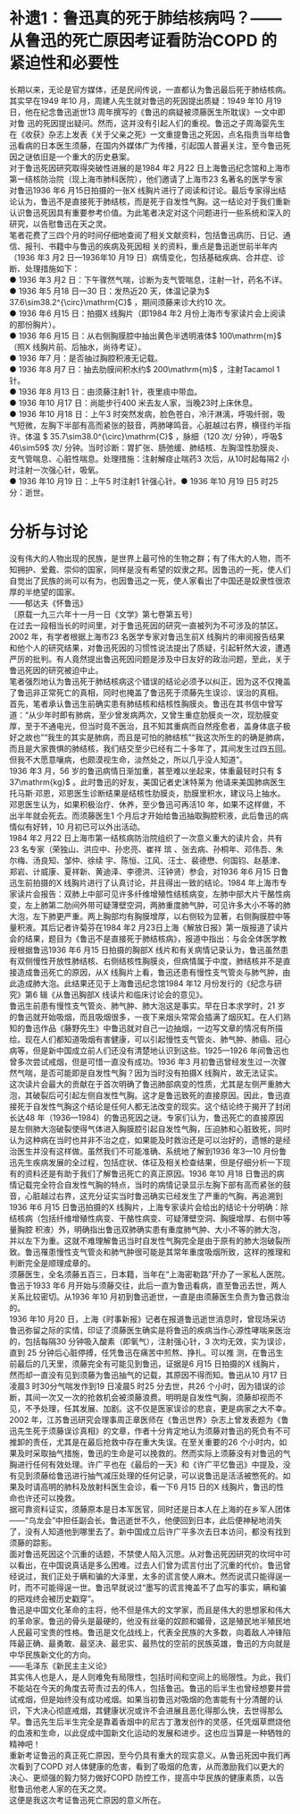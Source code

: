 # 补遗1：鲁迅真的死于肺结核病吗？——从鲁迅的死亡原因考证看防治COPD 的紧迫性和必要性  
长期以来，无论是官方媒体，还是民间传说，一直都认为鲁迅最后死于肺结核病。其实早在1949 年10 月，周建人先生就对鲁迅的死因提出质疑：1949 年10 月19 日，他在纪念鲁迅逝世13  周年撰写的《鲁迅的病疑被须藤医生所耽误》一文中即对鲁 迅的死因提出疑问。然而，这并没有引起人们的重视。鲁迅之子周海婴先生在《收获》杂志上发表《关于父亲之死》一文重提鲁迅之死因，点名指责当年给鲁迅看病的日本医生须藤，在国内外媒体广为传播，引起国人普遍关注，至今鲁迅死因之谜依旧是一个重大的历史悬案。  
对于鲁迅死因研究取得突破性进展的是1984 年2 月22 日上海鲁迅纪念馆和上海市第一结核防治院（现上海市肺科医院），他们邀请了上海市23 名著名的医学专家对鲁迅1936 年6 月15日拍摄的一张X 线胸片进行了阅读和讨论。最后专家得出结论认为，鲁迅不是直接死于肺结核，而是死于自发性气胸。这一结论对于我们重新认识鲁迅死因具有重要参考价值。为此笔者决定对这个问题进行一些系统和深入的研究，以告慰鲁迅在天之灵。  
笔者花费了三四个月的时间仔细地查阅了相关文献资料，包括鲁迅病历、日记、通信、报刊、书籍中与鲁迅的疾病及死因相 关的资料，重点是鲁迅逝世前半年内（1936 年3 月2 日—1936年10 月19 日）病情变化，包括基础疾病、合并症、诊断、处理措施如下：  
●  1936 年3 月2 日：下午骤然气喘，诊断为支气管喘息，注射一针，药名不详。  
●  1936 年5 月18 日—30 日：发热近20 天，体温记录为$ 37.6\sim38.2^{\circ}\mathrm{C}$    ，期间须藤来诊大约10 次。  
●  1936 年6 月15 日：拍摄X 线胸片（即1984 年2 月份上海市专家读片会上阅读的那份胸片）。  
●  1936 年6 月15 日：从右侧胸膜腔中抽出黄色半透明液体$ 100\mathrm{m}$    （照X 线胸片前、后抽水，尚待考证）。  
●  1936 年7 月：是否抽过胸腔积液无记载。  
●  1936 年8 月7 日：抽去肋膜间积水约$ 200\mathrm{m}$    ，注射Tacamol 1 针。  
●  1936 年8 月13 日：由须藤注射1 针，夜里痰中带血。  
●  1936 年10 月17 日：尚能步行400 米去友人家，当晚23时上床休息。  
●  1936 年10 月18 日：上午3 时突然发病，脸色苍白，冷汗淋漓，呼吸纤弱，吸气短微，左胸下半部有高而紧张的鼓音，两肺哮鸣音。心脏越过右界，横径约半指许。体温 $ 35.7\sim38.0^{\circ}\mathrm{C}$    ，脉细（120 次/ 分钟），呼吸$ 46\sim59$  次/ 分钟。当时诊断：胃扩张、肠弛缓、肺结核、左胸湿性肋膜炎、支气管喘息、心脏性喘息。处理措施：注射解痉止喘药3 次后，从10时起每隔2 小时注射一次强心针，吸氧。  
●  1936 年10 月19 日：上午5 时注射1 针强心针。●  1936 年10 月19 日5 时25 分：逝世。  
# 分析与讨论  
没有伟大的人物出现的民族，是世界上最可怜的生物之群；有了伟大的人物，而不知拥护、爱戴、崇仰的国家，同样是没有希望的奴隶之邦。因鲁迅的一死，使人们自觉出了民族的尚可以有为，也因鲁迅之一死，使人家看出了中国还是奴隶性很浓厚的半绝望的国家。  
——郁达夫《怀鲁迅》  
〔原载一九三六年十一月一日《文学》第七卷第五号〕  
在过去一段相当长的时间里，对于鲁迅死因的研究一直被列为不可涉及的禁区。2002 年，有学者根据上海市23 名医学专家对鲁迅生前X 线胸片的审阅报告结果和他个人的研究结果，对鲁迅死因的习惯性说法提出了质疑，引起轩然大波，遭遇严厉的批判。有人竟然提出鲁迅死因问题是涉及中日友好的政治问题，至此，关于鲁迅死因的研究被迫中止。  
笔者强烈地认为鲁迅死于肺结核病这个错误的结论必须予以纠正，因为这不仅掩盖了鲁迅非正常死亡的真相，同时也掩盖了鲁迅死于须藤先生误诊、误治的真相。  
首先，笔者承认鲁迅生前确实患有肺结核和结核性胸膜炎。鲁迅在其书信中曾写道：“从少年时即有肺病，至少曾发病两次，又曾生重症肋膜炎一次，现肋膜变厚，至于不通电光，但当时竟不医治，且不知其重病而自然痊愈者，盖身体底子极好之故也”“我生的其实是肺病，而且是可怕的肺结核”“我这次所生的的确是肺病，而且是大家畏惧的肺结核，我们结交至少已经有二十多年了，其间发生过四五回。但我不大愿意嚷病，也颇漠视生命，淡然处之，所以几乎没人知道”。  
1936 年3 月，56 岁的鲁迅病情日渐加重，甚至难以坐起来，体重最轻时只有 $ 37\mathrm{kg}$     。此时鲁迅的好友，美国记者史沫特莱为 他请来美国肺病医生托马斯·邓恩，邓恩医生诊断结果是结核性肋膜炎，肋膜里积水，建议马上抽水。邓恩医生认为，如果积极治疗、休养，至少鲁迅可再活10 年，如果不这样做，不出半年就会死去。而须藤医生1 个月后才开始给鲁迅抽取胸腔积液，此后鲁迅的病情似有好转，10 月初已可以外出活动。  
1984 年2 月22 日上海市第一结核病防治院组织了一次意义重大的读片会，共有23 名专家（荣独山、洪应中、孙忠亮、崔祥 瑸 、张去病、孙桐年、邓伟吾、朱尔梅、汤良知、邹仲、徐续 宇、陈恒、江风、汪士、裴德懋、何国钧、赵基津、郑岩、计威康、夏祥新、黄迪泽、李德洪、汪钟贤）参会，对1936 年6 月15 日鲁迅生前拍摄的X 线胸片进行了认真讨论，并且得出一致的结论。1984 年上海市专家读片会报告：双肺上中部可见许多纤维增殖性结核病变，左肺中部大片干酪性病变，左上肺第二肋间外带可疑薄壁空洞，两肺重度肺气肿，可见许多大小不等的肺大泡，左下肺更严重。两上胸部均有胸膜增厚，以右侧较为显著，右侧胸膜腔中等量积液。其后记者许菊芬在1984 年2 月23日上海《解放日报》第一版报道了读片会的结果，题目为《鲁迅不是直接死于肺结核病》，报道中指出：与会全体医学教授根据鲁迅1936 年6 月15 日拍摄的胸部X 线片和有关病情记录认为，鲁迅虽然患有双侧慢性开放性肺结核、右侧结核性胸膜炎，但病情属于中度，肺结核并不是直接造成鲁迅死亡的原因，从X 线胸片上看，鲁迅还患有慢性支气管炎与肺气肿，由此造成肺大泡。此结果还见于上海鲁迅纪念馆1984 年12 月份发行的《纪念与研究》第6 辑《从鲁迅胸部X 线读片和临床讨论会的意见》。  
鲁迅生前患有慢性支气管炎、肺气肿、肺大泡这是事实。早在日本求学时，21 岁的鲁迅就开始吸烟，而且吸烟很多，一夜下来烟头常常会插满了烟灰缸。在人们熟知的鲁迅作品《藤野先生》中鲁迅就对自己一边抽烟，一边写文章的情况有所描绘。现在人们都知道吸烟有害健康，可以引起慢性支气管炎、肺气肿、肺癌、冠心病等，但是新中国成立前人们还没有清楚地认识到这些。1925—1926 年间鲁迅也曾多次尝试戒烟，但是可惜一直没有成功。1936 年3 月初鲁迅曾经发生过一次骤然气喘，是否可能即是自发性气胸？因为当时没有拍摄X 线胸片，故无法证实。  
这次读片会最大的贡献在于首次明确了鲁迅肺部病变的性质，尤其是左侧严重肺大泡，其破裂后可引起左侧自发性气胸。这才是鲁迅致死的直接原因。因此，鲁迅直接死于自发性气胸这个结论是任何人都无法改变的现实。这个结论终于揭开了封闭长达48 年（1936—1984）的鲁迅死因之谜。专家们认为，鲁迅死亡的直接原因是左侧肺大泡破裂使得气体进入胸膜腔引起自发性气胸，压迫肺和心脏致死，同时认为这种病在当时也并非不治之症，如果能及时救治还是可以治好的，遗憾的是经治医生并没有这样做。虽然我们不可能准确、系统地了解到1936 年3—10 月份鲁迅先生疾病发展的全过程，包括症状、体征及相关检查结果，但是仔细分析一下现有的资料还是有助于我们了解鲁迅死亡的真正原因。1936 年10 月18 日鲁迅的病情记载完全符合自发性气胸的特点，当时的病情记录显示左胸下部有高而紧张的鼓音，心脏越过右界，这充分证实当时鲁迅确实已经发生了严重的气胸，再追溯到1936 年6 月15 日鲁迅拍摄的X 线胸片，上海专家读片会给出的结论十分明确：除结核病（包括纤维增殖性病变、干酪性病变、可疑薄壁空洞、胸膜增厚、右侧中等量胸腔 积液）外，明确指出鲁迅双肺确实患有重度肺气肿、大小不等的肺大泡，并以左下为重。这就不难理解鲁迅当时自发性气胸完全是由于原有的肺大泡破裂所致。鲁迅罹患慢性支气管炎和肺气肿很可能是其常年重度吸烟所致，这样的推理和判断完全是顺理成章的。  
须藤医生，全名须藤五百三，日本籍，当年在“上海密勒路”开办了一家私人医院。鲁迅于1933 年6 月开始与须藤交往，此后一直为鲁迅看病，直至鲁迅去世，两人关系比较密切。从1936 年10 月初到鲁迅逝世，一直是由须藤医生负责为鲁迅救治的。  
1936 年10 月20 日，上海《时事新报》记者在报道鲁迅逝世消息时，曾现场采访鲁迅弥留之际的实情，印证了须藤医生确实是将鲁迅的疾病当作心源性哮喘来医治的，包括每隔30 分钟吸入酸素（即氧气），注射强心针，3 次均无效，实为误诊，直到 25  分钟后心脏停搏，任凭鲁迅在痛苦中煎熬、挣扎。可以推 测，在鲁迅生前最后的几天里，须藤完全有可能见到鲁迅，证据是6 月15 日拍摄的X 线胸片，然而却一直没有见到须藤为鲁迅抽气的记载，其原因不得而知。鲁迅从10 月17 日凌晨3 时30分气喘发作到19 日凌晨5 时25 分去世，共26 个小时，因为错误的诊断，其间一次又一次的抢救机会被须藤浪费。明明是自发性气胸，须藤却视而不见，不予处理，任其发展、加剧。这不仅是医家误诊的悲哀，更是病家之大不幸。  
2002 年，江苏鲁迅研究会理事周正章医师在《鲁迅世界》杂志上曾发表题为《鲁迅先生死于须藤误诊真相》的文章，作者十分肯定地认为须藤对鲁迅的死负有不可推卸的责任，尤其是在最后抢救中存在重大失误。在至关重要的26 个小时内，如果及时采取抽气措施，鲁迅的生命是可以挽救的。然而实际上须藤没有对鲁迅的气胸进行任何有效处理。许广平也在《最后的一天》和《许广平忆鲁迅》中提及，没有见到须藤给鲁迅进行抽气减压处理的任何记录，可以说鲁迅是活活被憋死的。如果及时请高明的肺科及放射科医生会诊，看一下6 月15 日的X 线胸片，鲁迅的性命也许还可以挽救。  
据可靠资料证实，须藤原本是日本军医官，同时还是日本人在上海的在乡军人团体——“乌龙会”中担任副会长。鲁迅逝世不久，他便回到日本，此后便神秘地消失了，没有人知道他到哪里去了。新中国成立后许广平多次去日本访问，都没有找到须藤的踪影。  
面对鲁迅死因这个沉重的话题，不禁使人陷入沉思。从对鲁迅死因研究的坎坷中可以看出，在中国说真话是多么困难。过去人们曾为谎言付出了沉重的代价。鲁迅曾经说过，我们正处于瞒和骗的大泽里，太多的谎言使人麻木。然而说谎只能得逞一时，而不可能得逞一世。鲁迅早就说过“墨写的谎言掩盖不了血写的事实，瞒和骗的把戏终会被历史戳穿”。  
鲁迅是中国文化革命的主将，他不但是伟大的文学家，而且是伟大的思想家和伟大的革命家。鲁迅的骨头是最硬的，他没有丝毫的奴颜和媚骨，这是殖民地半殖民地人民最可宝贵的性格。鲁迅是文化战线上，代表全民族的大多数，向着敌人冲锋陷阵最正确、最勇敢、最坚决、最忠实、最热忱的空前的民族英雄，鲁迅的方向就是中华民族新文化的方向。  
——毛泽东《新民主主义论》  
其实伟人也是人，是人则难免有局限性，包括时间和空间上的局限性。为此，我们不能站在今天的角度去苛责过去的伟人，包括鲁迅。鲁迅的后半生也曾经想要并尝试戒烟，但是始终没有成功戒烟。如果当初鲁迅对吸烟的危害能有十分清醒的认识，下大决心彻底戒烟，其健康状况或许不会进展且恶化得那么快，去世得那么早。鲁迅先生后半生完全是靠着香烟中的尼古丁激发创作的灵感，任凭烟草燃烧他的血液和生命，以此促成中国新文化运动的发展和进步。这也应当算是一种牺牲的精神吧！  
重新考证鲁迅的真正死亡原因，至今仍具有重大的现实意义。从鲁迅死因中我们再次看到了COPD 对人体健康的危害，看到了吸烟的危害，从而激励我们以更大的决心、更顽强的毅力努力做好COPD 防控工作，提高中华民族的健康素质，以告慰鲁迅他老人家的在天之灵。  
这便是我这次考证鲁迅死亡原因的意义所在。  
